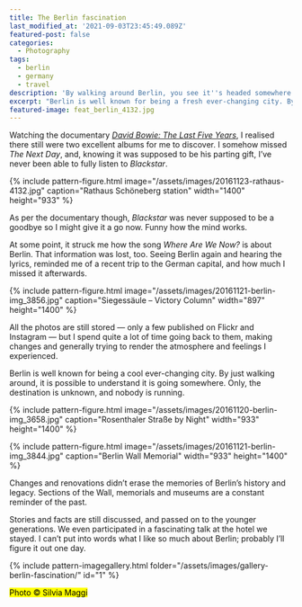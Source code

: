 ```yaml
---
title: The Berlin fascination
last_modified_at: '2021-09-03T23:45:49.089Z'
featured-post: false
categories:
  - Photography
tags:
  - berlin
  - germany
  - travel
description: 'By walking around Berlin, you see it''s headed somewhere. Only, the destination is unknown and nobody is running.'
excerpt: "Berlin is well known for being a fresh ever-changing city. By walking around, you see\_it's headed\_somewhere. Only, the destination is unknown and nobody is running."
featured-image: feat_berlin_4132.jpg
---
```

<p class="lead">Watching the documentary <a href="http://www.bbc.co.uk/iplayer/episode/b088ktm6/david-bowie-the-last-five-years" target="_blank" rel="noopener"><em>David Bowie: The Last Five Years</em></a>, I realised there still were two excellent albums for me to discover. I somehow missed <em>The Next Day</em>, and, knowing it was supposed to be his parting gift, I’ve never been able to fully listen to <em>Blackstar</em>.</p>

{% include pattern-figure.html image="/assets/images/20161123-rathaus-4132.jpg" caption="Rathaus Schöneberg station" width="1400" height="933" %}

As per the documentary though, _Blackstar_ was never supposed to be a goodbye so I might give it a go now. Funny how the mind works.

At some point, it struck me how the song _Where Are We Now?_ is about Berlin. That information was lost, too. Seeing Berlin again and hearing the lyrics, reminded me of a recent trip to the German capital, and how much I missed it afterwards.

{% include pattern-figure.html image="/assets/images/20161121-berlin-img_3856.jpg" caption="Siegessäule – Victory Column" width="897" height="1400" %}

All the photos are still stored — only a few published on Flickr and Instagram — but I spend quite a lot of time going back to them, making changes and generally trying to render the atmosphere and feelings I experienced.

Berlin is well known for being a cool ever-changing city. By just walking around, it is possible to understand it is going somewhere. Only, the destination is unknown, and nobody is running.

{% include pattern-figure.html image="/assets/images/20161120-berlin-img_3658.jpg" caption="Rosenthaler Straße by Night" width="933" height="1400" %}

{% include pattern-figure.html image="/assets/images/20161121-berlin-img_3844.jpg" caption="Berlin Wall Memorial" width="933" height="1400" %}

Changes and renovations didn’t erase the memories of Berlin’s history and legacy. Sections of the Wall, memorials and museums are a constant reminder of the past.

Stories and facts are still discussed, and passed on to the younger generations. We even participated in a fascinating talk at the hotel we stayed. I can’t put into words what I like so much about Berlin; probably I’ll figure it out one day.

{% include pattern-imagegallery.html folder="/assets/images/gallery-berlin-fascination/" id="1" %}

<p class="detached"><mark class="smd-highlight small">Photo &copy; Silvia Maggi</mark></p>
